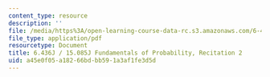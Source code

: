 ```yaml
---
content_type: resource
description: ''
file: /media/https%3A/open-learning-course-data-rc.s3.amazonaws.com/6-436j-fundamentals-of-probability-fall-2018/a45e0f05a18266bdbb591a3af1fe3d5d_MIT6_436JF18_rec2.pdf
file_type: application/pdf
resourcetype: Document
title: 6.436J / 15.085J Fundamentals of Probability, Recitation 2
uid: a45e0f05-a182-66bd-bb59-1a3af1fe3d5d
---
```

